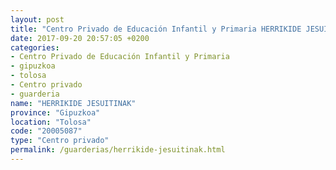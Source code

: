 ```yaml
---
layout: post
title: "Centro Privado de Educación Infantil y Primaria HERRIKIDE JESUITINAK"
date: 2017-09-20 20:57:05 +0200
categories:
- Centro Privado de Educación Infantil y Primaria
- gipuzkoa
- tolosa
- Centro privado
- guarderia
name: "HERRIKIDE JESUITINAK"
province: "Gipuzkoa"
location: "Tolosa"
code: "20005087"
type: "Centro privado"
permalink: /guarderias/herrikide-jesuitinak.html
---
```

